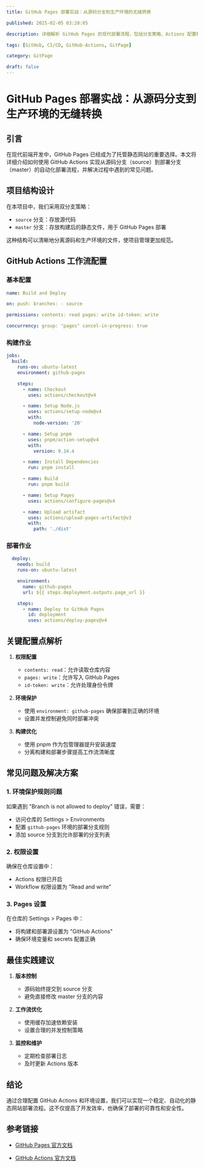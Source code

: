 ```yaml
---
title: GitHub Pages 部署实战：从源码分支到生产环境的无缝转换

published: 2025-02-05 03:28:05

description: 详细解析 GitHub Pages 的现代部署流程，包括分支策略、Actions 配置和常见问题解决

tags: [GitHub, CI/CD, GitHub-Actions, GitPage]

category: GitPage

draft: false
---
```


# GitHub Pages 部署实战：从源码分支到生产环境的无缝转换

## 引言

在现代前端开发中，GitHub Pages 已经成为了托管静态网站的重要选择。本文将详细介绍如何使用 GitHub Actions 实现从源码分支（source）到部署分支（master）的自动化部署流程，并解决过程中遇到的常见问题。

## 项目结构设计

在本项目中，我们采用双分支策略：

- `source` 分支：存放源代码
- `master` 分支：存放构建后的静态文件，用于 GitHub Pages 部署

这种结构可以清晰地分离源码和生产环境的文件，使项目管理更加规范。

## GitHub Actions 工作流配置

### 基本配置

```yml
name: Build and Deploy

on: push: branches: - source

permissions: contents: read pages: write id-token: write

concurrency: group: "pages" cancel-in-progress: true
```

### 构建作业

```yaml
jobs:
  build:
    runs-on: ubuntu-latest
    environment: github-pages

    steps:
      - name: Checkout
        uses: actions/checkout@v4

      - name: Setup Node.js
        uses: actions/setup-node@v4
        with:
          node-version: '20'

      - name: Setup pnpm
        uses: pnpm/action-setup@v4
        with:
          version: 9.14.4

      - name: Install Dependencies
        run: pnpm install

      - name: Build
        run: pnpm build

      - name: Setup Pages
        uses: actions/configure-pages@v4

      - name: Upload artifact
        uses: actions/upload-pages-artifact@v3
        with:
          path: './dist'
```

### 部署作业

```yaml
  deploy:
    needs: build
    runs-on: ubuntu-latest

    environment:
      name: github-pages
      url: ${{ steps.deployment.outputs.page_url }}

    steps:
      - name: Deploy to GitHub Pages
        id: deployment
        uses: actions/deploy-pages@v4
```

## 关键配置点解析

1. **权限配置**
   
   - `contents: read`：允许读取仓库内容
   - `pages: write`：允许写入 GitHub Pages
   - `id-token: write`：允许处理身份令牌

2. **环境保护**
   
   - 使用 `environment: github-pages` 确保部署到正确的环境
   - 设置并发控制避免同时部署冲突

3. **构建优化**
   
   - 使用 pnpm 作为包管理器提升安装速度
   - 分离构建和部署步骤提高工作流清晰度

## 常见问题及解决方案

### 1. 环境保护规则问题

如果遇到 "Branch is not allowed to deploy" 错误，需要：

- 访问仓库的 Settings > Environments
- 配置 `github-pages` 环境的部署分支规则
- 添加 source 分支到允许部署的分支列表

### 2. 权限设置

确保在仓库设置中：

- Actions 权限已开启
- Workflow 权限设置为 "Read and write"

### 3. Pages 设置

在仓库的 Settings > Pages 中：

- 将构建和部署源设置为 "GitHub Actions"
- 确保环境变量和 secrets 配置正确

## 最佳实践建议

1. **版本控制**
   
   - 源码始终提交到 source 分支
   - 避免直接修改 master 分支的内容

2. **工作流优化**
   
   - 使用缓存加速依赖安装
   - 设置合理的并发控制策略

3. **监控和维护**
   
   - 定期检查部署日志
   - 及时更新 Actions 版本

## 结论

通过合理配置 GitHub Actions 和环境设置，我们可以实现一个稳定、自动化的静态网站部署流程。这不仅提高了开发效率，也确保了部署的可靠性和安全性。

## 参考链接

- [GitHub Pages 官方文档](https://docs.github.com/en/pages)

- [GitHub Actions 官方文档](https://docs.github.com/en/actions)
